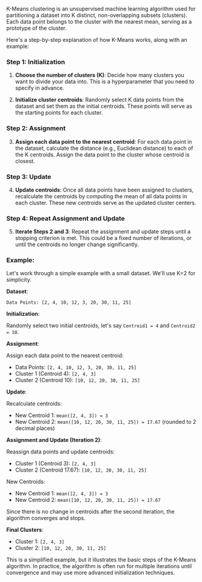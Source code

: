 K-Means clustering is an unsupervised machine learning algorithm used for partitioning a dataset into K distinct, non-overlapping subsets (clusters). Each data point belongs to the cluster with the nearest mean, serving as a prototype of the cluster.

Here's a step-by-step explanation of how K-Means works, along with an example:

### Step 1: Initialization

1. **Choose the number of clusters (K)**: Decide how many clusters you want to divide your data into. This is a hyperparameter that you need to specify in advance.

2. **Initialize cluster centroids**: Randomly select K data points from the dataset and set them as the initial centroids. These points will serve as the starting points for each cluster.

### Step 2: Assignment

3. **Assign each data point to the nearest centroid**: For each data point in the dataset, calculate the distance (e.g., Euclidean distance) to each of the K centroids. Assign the data point to the cluster whose centroid is closest.

### Step 3: Update

4. **Update centroids**: Once all data points have been assigned to clusters, recalculate the centroids by computing the mean of all data points in each cluster. These new centroids serve as the updated cluster centers.

### Step 4: Repeat Assignment and Update

5. **Iterate Steps 2 and 3**: Repeat the assignment and update steps until a stopping criterion is met. This could be a fixed number of iterations, or until the centroids no longer change significantly.

### Example:

Let's work through a simple example with a small dataset. We'll use K=2 for simplicity.

**Dataset**:
```
Data Points: [2, 4, 10, 12, 3, 20, 30, 11, 25]
```

**Initialization**:

Randomly select two initial centroids, let's say `Centroid1 = 4` and `Centroid2 = 10`.

**Assignment**:

Assign each data point to the nearest centroid:

- Data Points: `[2, 4, 10, 12, 3, 20, 30, 11, 25]`
- Cluster 1 (Centroid 4): `[2, 4, 3]`
- Cluster 2 (Centroid 10): `[10, 12, 20, 30, 11, 25]`

**Update**:

Recalculate centroids:

- New Centroid 1: `mean([2, 4, 3]) = 3` 
- New Centroid 2: `mean([10, 12, 20, 30, 11, 25]) = 17.67` (rounded to 2 decimal places)

**Assignment and Update (Iteration 2)**:

Reassign data points and update centroids:

- Cluster 1 (Centroid 3): `[2, 4, 3]`
- Cluster 2 (Centroid 17.67): `[10, 12, 20, 30, 11, 25]`

New Centroids:

- New Centroid 1: `mean([2, 4, 3]) = 3`
- New Centroid 2: `mean([10, 12, 20, 30, 11, 25]) = 17.67`

Since there is no change in centroids after the second iteration, the algorithm converges and stops.

**Final Clusters**:

- Cluster 1: `[2, 4, 3]`
- Cluster 2: `[10, 12, 20, 30, 11, 25]`

This is a simplified example, but it illustrates the basic steps of the K-Means algorithm. In practice, the algorithm is often run for multiple iterations until convergence and may use more advanced initialization techniques.
